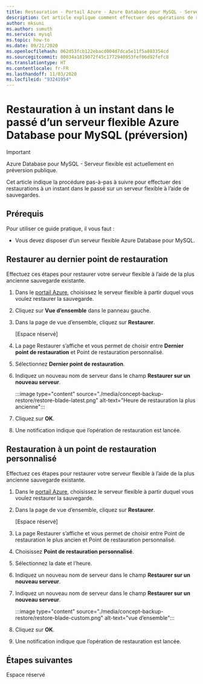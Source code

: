 ```yaml
---
title: Restauration - Portail Azure - Azure Database pour MySQL - Serveur flexible
description: Cet article explique comment effectuer des opérations de restauration dans Azure Database pour MySQL à l’aide du portail Azure.
author: mksuni
ms.author: sumuth
ms.service: mysql
ms.topic: how-to
ms.date: 09/21/2020
ms.openlocfilehash: 062d53fcb122ebacd004d7dca5e11f5a883354cd
ms.sourcegitcommit: 80034a1819072f45c1772940953fef06d92fefc8
ms.translationtype: HT
ms.contentlocale: fr-FR
ms.lasthandoff: 11/03/2020
ms.locfileid: "93241954"
---
```

# <a name="point-in-time-restore-of-a-azure-database-for-mysql---flexible-server-preview"></a>Restauration à un instant dans le passé d’un serveur flexible Azure Database pour MySQL (préversion)


> [!IMPORTANT]
> Azure Database pour MySQL - Serveur flexible est actuellement en préversion publique.

Cet article indique la procédure pas-à-pas à suivre pour effectuer des restaurations à un instant dans le passé sur un serveur flexible à l’aide de sauvegardes.

## <a name="prerequisites"></a>Prérequis

Pour utiliser ce guide pratique, il vous faut :

-   Vous devez disposer d’un serveur flexible Azure Database pour MySQL.

## <a name="restore-to-the-latest-restore-point"></a>Restaurer au dernier point de restauration

Effectuez ces étapes pour restaurer votre serveur flexible à l’aide de la plus ancienne sauvegarde existante.

1.  Dans le [portail Azure](https://portal.azure.com/), choisissez le serveur flexible à partir duquel vous voulez restaurer la sauvegarde.

2.  Cliquez sur **Vue d’ensemble** dans le panneau gauche.

3.  Dans la page de vue d’ensemble, cliquez sur **Restaurer**.

    [Espace réservé]

4.  La page Restaurer s’affiche et vous permet de choisir entre **Dernier point de restauration** et Point de restauration personnalisé.

5.  Sélectionnez **Dernier point de restauration**.


6.  Indiquez un nouveau nom de serveur dans le champ **Restaurer sur un nouveau serveur**.

    :::image type="content" source="./media/concept-backup-restore/restore-blade-latest.png" alt-text="Heure de restauration la plus ancienne":::

8.  Cliquez sur **OK**.

9.  Une notification indique que l’opération de restauration est lancée.

## <a name="restoring-to-a-custom-restore-point"></a>Restauration à un point de restauration personnalisé

Effectuez ces étapes pour restaurer votre serveur flexible à l’aide de la plus ancienne sauvegarde existante.

1.  Dans le [portail Azure](https://portal.azure.com/), choisissez le serveur flexible à partir duquel vous voulez restaurer la sauvegarde.

2.  Dans la page de vue d’ensemble, cliquez sur **Restaurer**.

    [Espace réservé]

3.  La page Restaurer s’affiche et vous permet de choisir entre Point de restauration le plus ancien et Point de restauration personnalisé.

4.  Choisissez **Point de restauration personnalisé**.

5.  Sélectionnez la date et l’heure.

6.  Indiquez un nouveau nom de serveur dans le champ **Restaurer sur un nouveau serveur**.

6.  Indiquez un nouveau nom de serveur dans le champ **Restaurer sur un nouveau serveur**. 
   
    :::image type="content" source="./media/concept-backup-restore/restore-blade-custom.png" alt-text="vue d’ensemble":::
 
7.  Cliquez sur **OK**.

8.  Une notification indique que l’opération de restauration est lancée.

## <a name="next-steps"></a>Étapes suivantes

Espace réservé
